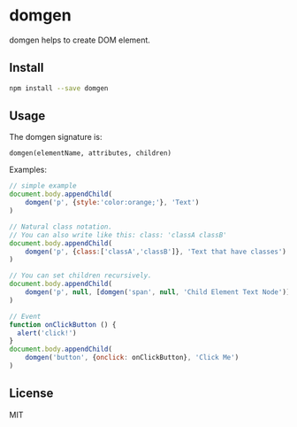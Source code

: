 # domgen

domgen helps to create DOM element.

## Install

```bash
npm install --save domgen
```

## Usage

The domgen signature is:

```
domgen(elementName, attributes, children)
```

Examples:

```js
// simple example
document.body.appendChild(
    domgen('p', {style:'color:orange;'}, 'Text')
)

// Natural class notation.
// You can also write like this: class: 'classA classB'
document.body.appendChild(
    domgen('p', {class:['classA','classB']}, 'Text that have classes')
)

// You can set children recursively.
document.body.appendChild(
    domgen('p', null, [domgen('span', null, 'Child Element Text Node')])
)

// Event
function onClickButton () {
  alert('click!')
}
document.body.appendChild(
    domgen('button', {onclick: onClickButton}, 'Click Me')
)

```

## License

MIT

